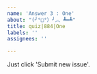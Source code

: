 ```yaml
---
name: 'Answer 3 : One'
about: "(╯°□°）╯︵ ┻━┻"
title: quiz|884|One
labels: ''
assignees: ''

---
```


Just click 'Submit new issue'.
